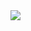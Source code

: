 <img src="https://capsule-render.vercel.app/api?type=soft&color=auto&height=300&section=header&text=StellarStudioCode%20&fontSize=90" />
